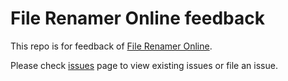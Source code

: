 # File Renamer Online feedback

This repo is for feedback of  [File Renamer Online](https://renamer.forth.ink/).

Please check [issues](https://github.com/oe/renamer-feedback/issues) page to view existing issues or file an issue.
